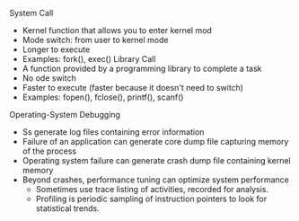System Call
- Kernel function that allows you to enter kernel mod
- Mode switch: from user to kernel mode
- Longer to execute
- Examples: fork(), exec()
Library Call
- A function provided by a programming library to complete a task
- No ode switch
- Faster to execute (faster because it doesn't need to switch)
- Examples: fopen(), fclose(), printf(), scanf()

Operating-System Debugging
- Ss generate log files containing error information
- Failure of an application can generate core dump file capturing memory of the process
- Operating system failure can generate crash dump file containing kernel memory
- Beyond crashes, performance tuning can optimize system performance
    - Sometimes use trace listing of activities, recorded for analysis.
    - Profiling is periodic sampling of instruction pointers to look for statistical trends.
